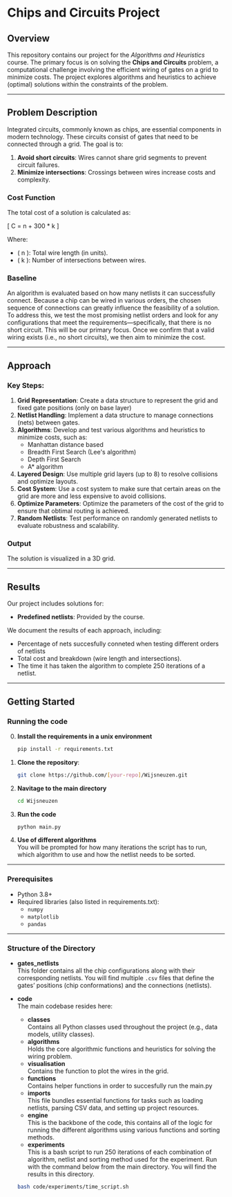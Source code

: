# Chips and Circuits Project

## Overview
This repository contains our project for the *Algorithms and Heuristics* course. The primary focus is on solving the **Chips and Circuits** problem, a computational challenge involving the efficient wiring of gates on a grid to minimize costs. The project explores algorithms and heuristics to achieve (optimal) solutions within the constraints of the problem.

---

## Problem Description
Integrated circuits, commonly known as chips, are essential components in modern technology. These circuits consist of gates that need to be connected through a grid. The goal is to:

1. **Avoid short circuits**: Wires cannot share grid segments to prevent circuit failures.
2. **Minimize intersections**: Crossings between wires increase costs and complexity.

### Cost Function
The total cost of a solution is calculated as:

\[
C = n + 300 * k
\]

Where:
- \( n \): Total wire length (in units).
- \( k \): Number of intersections between wires.

### Baseline
An algorithm is evaluated based on how many netlists it can successfully connect. Because a chip can be wired in various orders, the chosen sequence of connections can greatly influence the feasibility of a solution. To address this, we test the most promising netlist orders and look for any configurations that meet the requirements—specifically, that there is no short circuit. This will be our primary focus. Once we confirm that a valid wiring exists (i.e., no short circuits), we then aim to minimize the cost. 


---

## Approach
### Key Steps:
1. **Grid Representation**: Create a data structure to represent the grid and fixed gate positions (only on base layer)
2. **Netlist Handling**: Implement a data structure to manage connections (nets) between gates.
3. **Algorithms**: Develop and test various algorithms and heuristics to minimize costs, such as:
   - Manhattan distance based
   - Breadth First Search (Lee's algorithm)
   - Depth First Search
   - A* algorithm
4. **Layered Design**: Use multiple grid layers (up to 8) to resolve collisions and optimize layouts.
5. **Cost System**: Use a cost system to make sure that certain areas on the grid are more and less expensive to avoid collisions.
5. **Optimize Parameters**: Optimize the parameters of the cost of the grid to ensure that obtimal routing is achieved.
6. **Random Netlists**: Test performance on randomly generated netlists to evaluate robustness and scalability.

### Output
The solution is visualized in a 3D grid. 

---

## Results
Our project includes solutions for:
- **Predefined netlists**: Provided by the course.

We document the results of each approach, including:
- Percentage of nets succesfully conneted when testing different orders of netlists
- Total cost and breakdown (wire length and intersections).
- The time it has taken the algorithm to complete 250 iterations of a netlist.

---

## Getting Started

### Running the code

0. **Install the requirements in a unix environment**
   ```bash
   pip install -r requirements.txt

1. **Clone the repository**:
   ```bash
   git clone https://github.com/[your-repo]/Wijsneuzen.git
2. **Navitage to the main directory**
   ```bash 
   cd Wijsneuzen
3. **Run the code**
   ```bash
   python main.py

4. **Use of different algorithms**  
   You will be prompted for how many iterations the script has to run, which algorithm to use and how the netlist needs to be sorted.

---

### Prerequisites
- Python 3.8+
- Required libraries (also listed in requirements.txt):
  - `numpy`
  - `matplotlib`
  - `pandas`

---
### Structure of the Directory

- **gates_netlists**  
  This folder contains all the chip configurations along with their corresponding netlists. You will find multiple `.csv` files that define the gates’ positions (chip conformations) and the connections (netlists).

- **code**  
  The main codebase resides here:
  - **classes**  
    Contains all Python classes used throughout the project (e.g., data models, utility classes).
  - **algorithms**  
    Holds the core algorithmic functions and heuristics for solving the wiring problem.
   - **visualisation**  
   Contains the function to plot the wires in the grid.
   - **functions**  
   Contains helper functions in order to succesfully run the main.py
   - **imports**  
   This file bundles essential functions for tasks such as loading netlists, parsing CSV data, and setting up project resources.
   - **engine**  
   This is the backbone of the code, this contains all of the logic for running the different algorithms using various functions and sorting methods. 
   - **experiments**  
   This is a bash script to run 250 iterations of each combination of algorithm, netlist and sorting method used for the experiment. Run with the command below from the main directory. You will find the results in this directory.
   ```bash
   bash code/experiments/time_script.sh

